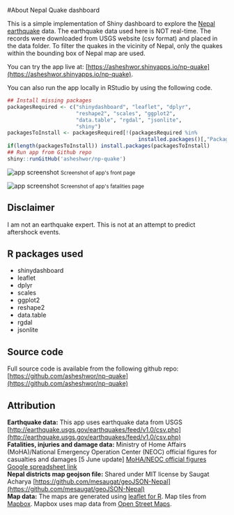#About Nepal Quake dashboard

This is a simple implementation of Shiny dashboard to explore the [Nepal earthquake](http://en.wikipedia.org/wiki/April_2015_Nepal_earthquake) data. The earthquake data used here is NOT real-time. The records were downloaded from USGS website (csv format) and placed in the data folder. To filter the quakes in the vicinity of Nepal, only the quakes within the bounding box of Nepal map are used.

You can try the app live at: [https://asheshwor.shinyapps.io/np-quake](https://asheshwor.shinyapps.io/np-quake).

You can also run the app locally in RStudio by using the following code.

```R
## Install missing packages
packagesRequired <- c("shinydashboard", "leaflet", "dplyr",
                      "reshape2", "scales", "ggplot2",
                      "data.table", "rgdal", "jsonlite",
                      "shiny")
packagesToInstall <- packagesRequired[!(packagesRequired %in%
                                          installed.packages()[,"Package"])]
if(length(packagesToInstall)) install.packages(packagesToInstall)
## Run app from Github repo
shiny::runGitHub('asheshwor/np-quake')
````

![app screenshot](pictures/1dash.png)
<small>Screenshot of app's front page</small>

![app screenshot](pictures/2dash.png)
<small>Screenshot of app's fatalities page</small>

## Disclaimer

I am not an earthquake expert. This is not at an attempt to predict aftershock events.

## R packages used

*   shinydashboard
*   leaflet
*   dplyr
*   scales
*   ggplot2
*   reshape2
*   data.table
*   rgdal
*   jsonlite

## Source code

Full source code is available from the following github repo: [https://github.com/asheshwor/np-quake](https://github.com/asheshwor/np-quake)

## Attribution

**Earthquake data:** This app uses earthquake data from USGS [http://earthquake.usgs.gov/earthquakes/feed/v1.0/csv.php](http://earthquake.usgs.gov/earthquakes/feed/v1.0/csv.php)  
 **Fatalities, injuries and damage data:** Ministry of Home Affairs (MoHA)/National Emergency Operation Center (NEOC) official figures for casualties and damages [5 June update] [MoHA/NEOC official figures Google spreadsheet link](https://docs.google.com/spreadsheets/d/1MCsMtcfN8jwGg4qdzYZCKyxpYp8cdqRSrEpF1WpR6ZE/edit#gid=1367273225)  
 **Nepal districts map geojson file:** Shared under MIT license by Saugat Acharya [https://github.com/mesaugat/geoJSON-Nepal](https://github.com/mesaugat/geoJSON-Nepal)  
 **Map data:** The maps are generated using [leaflet for R](https://rstudio.github.io/leaflet/). Map tiles from [Mapbox](https://www.mapbox.com/). Mapbox uses map data from [Open Street Maps](http://www.openstreetmap.org/).